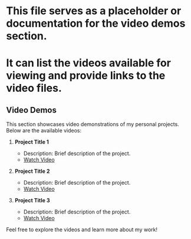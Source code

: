 # This file serves as a placeholder or documentation for the video demos section. 
# It can list the videos available for viewing and provide links to the video files.

## Video Demos

This section showcases video demonstrations of my personal projects. Below are the available videos:

1. **Project Title 1**
   - Description: Brief description of the project.
   - [Watch Video](link-to-video-1)

2. **Project Title 2**
   - Description: Brief description of the project.
   - [Watch Video](link-to-video-2)

3. **Project Title 3**
   - Description: Brief description of the project.
   - [Watch Video](link-to-video-3)

Feel free to explore the videos and learn more about my work!